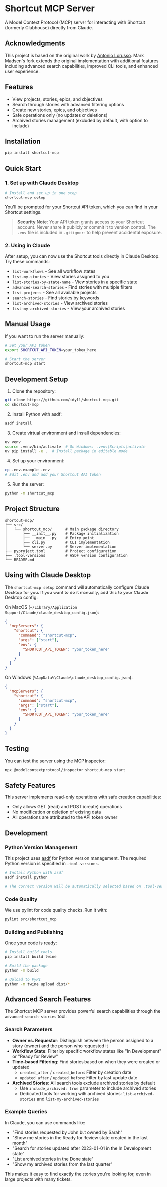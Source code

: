 # Shortcut MCP Server

A Model Context Protocol (MCP) server for interacting with Shortcut (formerly Clubhouse) directly from Claude.

## Acknowledgments

This project is based on the original work by [Antonio Lorusso](https://github.com/antoniolorusso). Mark Madsen's fork extends the original implementation with additional features including advanced search capabilities, improved CLI tools, and enhanced user experience.

## Features

- View projects, stories, epics, and objectives
- Search through stories with advanced filtering options
- Create new stories, epics, and objectives
- Safe operations only (no updates or deletions)
- Archived stories management (excluded by default, with option to include)

## Installation

```bash
pip install shortcut-mcp
```

## Quick Start

### 1. Set up with Claude Desktop

```bash
# Install and set up in one step
shortcut-mcp setup
```

You'll be prompted for your Shortcut API token, which you can find in your Shortcut settings.

> **Security Note**: Your API token grants access to your Shortcut account. Never share it publicly or commit it to version control. The `.env` file is included in `.gitignore` to help prevent accidental exposure.

### 2. Using in Claude

After setup, you can now use the Shortcut tools directly in Claude Desktop. Try these commands:

- `list-workflows` - See all workflow states
- `list-my-stories` - View stories assigned to you
- `list-stories-by-state-name` - View stories in a specific state
- `advanced-search-stories` - Find stories with multiple filters
- `list-projects` - See all available projects
- `search-stories` - Find stories by keywords
- `list-archived-stories` - View archived stories
- `list-my-archived-stories` - View your archived stories

## Manual Usage

If you want to run the server manually:

```bash
# Set your API token
export SHORTCUT_API_TOKEN=your_token_here

# Start the server
shortcut-mcp start
```

## Development Setup

1. Clone the repository:

```bash
git clone https://github.com/idyll/shortcut-mcp.git
cd shortcut-mcp
```

2. Install Python with asdf:

```bash
asdf install
```

3. Create virtual environment and install dependencies:

```bash
uv venv
source .venv/bin/activate  # On Windows: .venv\Scripts\activate
uv pip install -e .  # Install package in editable mode
```

4. Set up your environment:

```bash
cp .env.example .env
# Edit .env and add your Shortcut API token
```

5. Run the server:

```bash
python -m shortcut_mcp
```

## Project Structure

```
shortcut-mcp/
├── src/
│   └── shortcut_mcp/      # Main package directory
│       ├── __init__.py    # Package initialization
│       ├── __main__.py    # Entry point
│       ├── cli.py         # CLI implementation
│       └── server.py      # Server implementation
├── pyproject.toml         # Project configuration
├── .tool-versions         # ASDF version configuration
└── README.md
```

## Using with Claude Desktop

The `shortcut-mcp setup` command will automatically configure Claude Desktop for you. If you want to do it manually, add this to your Claude Desktop config:

On MacOS (`~/Library/Application Support/Claude/claude_desktop_config.json`):

```json
{
  "mcpServers": {
    "shortcut": {
      "command": "shortcut-mcp",
      "args": ["start"],
      "env": {
        "SHORTCUT_API_TOKEN": "your_token_here"
      }
    }
  }
}
```

On Windows (`%AppData%\Claude\claude_desktop_config.json`):

```json
{
  "mcpServers": {
    "shortcut": {
      "command": "shortcut-mcp",
      "args": ["start"],
      "env": {
        "SHORTCUT_API_TOKEN": "your_token_here"
      }
    }
  }
}
```

## Testing

You can test the server using the MCP Inspector:

```bash
npx @modelcontextprotocol/inspector shortcut-mcp start
```

## Safety Features

This server implements read-only operations with safe creation capabilities:

- Only allows GET (read) and POST (create) operations
- No modification or deletion of existing data
- All operations are attributed to the API token owner

## Development

### Python Version Management

This project uses [asdf](https://asdf-vm.com/) for Python version management. The required Python version is specified in `.tool-versions`.

```bash
# Install Python with asdf
asdf install python

# The correct version will be automatically selected based on .tool-versions
```

### Code Quality

We use pylint for code quality checks. Run it with:

```bash
pylint src/shortcut_mcp
```

### Building and Publishing

Once your code is ready:

```bash
# Install build tools
pip install build twine

# Build the package
python -m build

# Upload to PyPI
python -m twine upload dist/*
```

## Advanced Search Features

The Shortcut MCP server provides powerful search capabilities through the `advanced-search-stories` tool:

### Search Parameters

- **Owner vs. Requestor**: Distinguish between the person assigned to a story (owner) and the person who requested it
- **Workflow State**: Filter by specific workflow states like "In Development" or "Ready for Review"
- **Time-based Filtering**: Find stories based on when they were created or updated
  - `created_after` / `created_before`: Filter by creation date
  - `updated_after` / `updated_before`: Filter by last update date
- **Archived Stories**: All search tools exclude archived stories by default
  - Use `include_archived: true` parameter to include archived stories
  - Dedicated tools for working with archived stories: `list-archived-stories` and `list-my-archived-stories`

### Example Queries

In Claude, you can use commands like:

- "Find stories requested by John but owned by Sarah"
- "Show me stories in the Ready for Review state created in the last month"
- "Search for stories updated after 2023-01-01 in the In Development state"
- "List archived stories in the Done state"
- "Show my archived stories from the last quarter"

This makes it easy to find exactly the stories you're looking for, even in large projects with many tickets.

